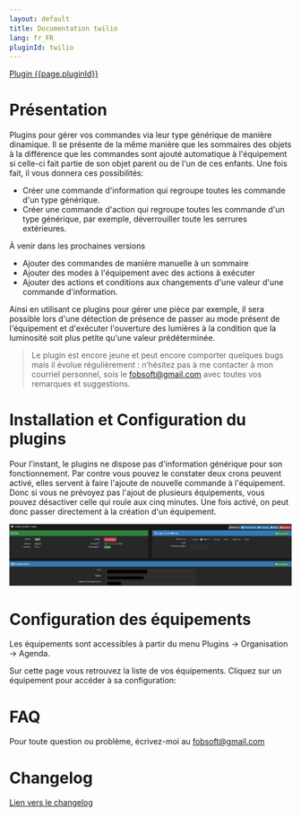 ```yaml
---
layout: default
title: Documentation twilio
lang: fr_FR
pluginId: twilio
---
```


<div id="title">
<a href="../../../{{site.baseurl}}/{{page.pluginId}}/{{page.lang}}">Plugin {{page.pluginId}}</a>
</div>

# Présentation
Plugins pour gérer vos commandes via leur type générique de manière dinamique. Il se présente de la même manière que les sommaires des objets à la différence que les commandes sont ajouté automatique à l'équipement si celle-ci fait partie de son objet parent ou de l'un de ces enfants. Une fois fait, il vous donnera ces possibilités:
* Créer une commande d'information qui regroupe toutes les commande d'un type générique.
* Créer une commande d'action qui regroupe toutes les commande d'un type générique, par exemple, déverrouiller toute les serrures extérieures.

À venir dans les prochaines versions
* Ajouter des commandes de manière manuelle à un sommaire
* Ajouter des modes à l'équipement avec des actions à exécuter
* Ajouter des actions et conditions aux changements d'une valeur d'une commande d'information.

Ainsi en utilisant ce plugins pour gérer une pièce par exemple, il sera possible lors d'une détection de présence de passer au mode présent de l'équipement et d'exécuter l'ouverture des lumières à la condition que la luminosité soit plus petite qu'une valeur prédéterminée.

> Le plugin est encore jeune et peut encore comporter quelques bugs mais il évolue régulièrement : n’hésitez pas à me contacter à mon courriel personnel, sois le fobsoft@gmail.com avec toutes vos remarques et suggestions.

# Installation et Configuration du plugins
Pour l'instant, le plugins ne dispose pas d'information générique pour son fonctionnement. Par contre vous pouvez le constater deux crons peuvent activé, elles servent à faire l'ajoute de nouvelle commande à l'équipement. Donc si vous ne prévoyez pas l'ajout de plusieurs équipements, vous pouvez désactiver celle qui roule aux cinq minutes. Une fois activé, on peut donc passer directement à la création d'un équipement.

![Installation et Configuration - 1](../images/Installation%20et%20Configuration%20-%201.png)

# Configuration des équipements

Les équipements sont accessibles à partir du menu Plugins → Organisation → Agenda.

Sur cette page vous retrouvez la liste de vos équipements. Cliquez sur un équipement pour accéder à sa configuration:


# FAQ
Pour toute question ou problème, écrivez-moi au fobsoft@gmail.com 

# Changelog
[Lien vers le changelog](./changelog.md)
